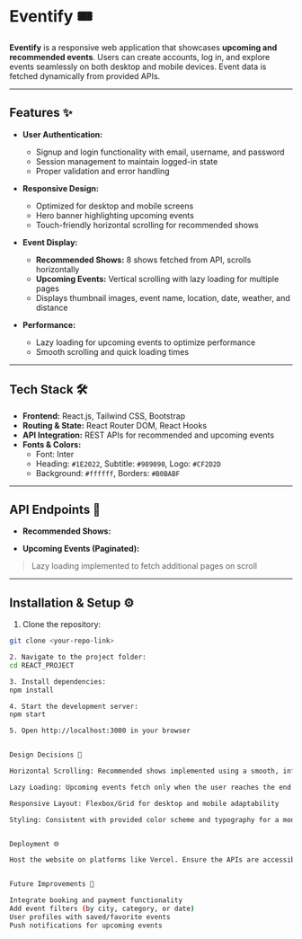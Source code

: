 # Eventify 🎟️

**Eventify** is a responsive web application that showcases **upcoming and recommended events**. Users can create accounts, log in, and explore events seamlessly on both desktop and mobile devices. Event data is fetched dynamically from provided APIs.

---

## Features ✨

- **User Authentication:**  
  - Signup and login functionality with email, username, and password  
  - Session management to maintain logged-in state  
  - Proper validation and error handling  

- **Responsive Design:**  
  - Optimized for desktop and mobile screens  
  - Hero banner highlighting upcoming events  
  - Touch-friendly horizontal scrolling for recommended shows  

- **Event Display:**  
  - **Recommended Shows:** 8 shows fetched from API, scrolls horizontally  
  - **Upcoming Events:** Vertical scrolling with lazy loading for multiple pages  
  - Displays thumbnail images, event name, location, date, weather, and distance  

- **Performance:**  
  - Lazy loading for upcoming events to optimize performance  
  - Smooth scrolling and quick loading times  

---

## Tech Stack 🛠️

- **Frontend:** React.js, Tailwind CSS, Bootstrap  
- **Routing & State:** React Router DOM, React Hooks  
- **API Integration:** REST APIs for recommended and upcoming events  
- **Fonts & Colors:**  
  - Font: Inter  
  - Heading: `#1E2022`, Subtitle: `#989090`, Logo: `#CF2D2D`  
  - Background: `#ffffff`, Borders: `#B0BABF`  

---

## API Endpoints 🔗

- **Recommended Shows:**  


- **Upcoming Events (Paginated):**  


> Lazy loading implemented to fetch additional pages on scroll  

---

## Installation & Setup ⚙️

1. Clone the repository:  
```bash
git clone <your-repo-link>

2. Navigate to the project folder:
cd REACT_PROJECT

3. Install dependencies:
npm install

4. Start the development server:
npm start

5. Open http://localhost:3000 in your browser


Design Decisions 🎨

Horizontal Scrolling: Recommended shows implemented using a smooth, infinite scroll carousel

Lazy Loading: Upcoming events fetch only when the user reaches the end of the page

Responsive Layout: Flexbox/Grid for desktop and mobile adaptability

Styling: Consistent with provided color scheme and typography for a modern UI


Deployment 🌐

Host the website on platforms like Vercel. Ensure the APIs are accessible in production for full functionality.


Future Improvements 🚀

Integrate booking and payment functionality
Add event filters (by city, category, or date)
User profiles with saved/favorite events
Push notifications for upcoming events

